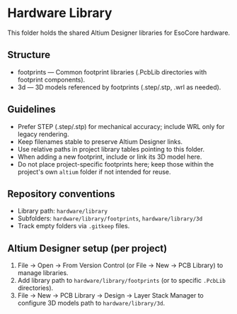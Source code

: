 # Hardware Library

This folder holds the shared Altium Designer libraries for EsoCore hardware.

## Structure

- footprints — Common footprint libraries (.PcbLib directories with footprint components).
- 3d — 3D models referenced by footprints (.step/.stp, .wrl as needed).

## Guidelines

- Prefer STEP (.step/.stp) for mechanical accuracy; include WRL only for legacy rendering.
- Keep filenames stable to preserve Altium Designer links.
- Use relative paths in project library tables pointing to this folder.
- When adding a new footprint, include or link its 3D model here.
- Do not place project-specific footprints here; keep those within the project's own `altium` folder if not intended for reuse.

## Repository conventions

- Library path: `hardware/library`
- Subfolders: `hardware/library/footprints`, `hardware/library/3d`
- Track empty folders via `.gitkeep` files.

## Altium Designer setup (per project)

1. File → Open → From Version Control (or File → New → PCB Library) to manage libraries.
2. Add library path to `hardware/library/footprints` (or to specific `.PcbLib` directories).
3. File → New → PCB Library → Design → Layer Stack Manager to configure 3D models path to `hardware/library/3d`.
